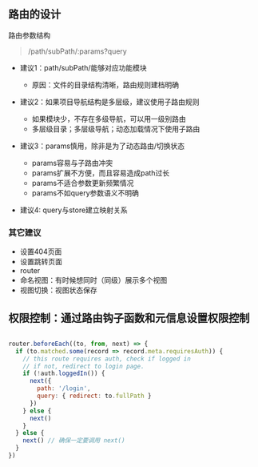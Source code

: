 ## 路由的设计

路由参数结构

> /path/subPath/:params?query



- 建议1：path/subPath/能够对应功能模块
    - 原因：文件的目录结构清晰，路由规则建档明确

- 建议2：如果项目导航结构是多层级，建议使用子路由规则
    - 如果模块少，不存在多级导航，可以用一级别路由
    - 多层级目录；多层级导航；动态加载情况下使用子路由
    
- 建议3：params慎用，除非是为了动态路由/切换状态
    - params容易与子路由冲突
    - params扩展不方便，而且容易造成path过长
    - params不适合参数更新频繁情况
    - params不如query参数语义不明确

- 建议4: query与store建立映射关系






### 其它建议

- 设置404页面
- 设置跳转页面
- router
- 命名视图：有时候想同时（同级）展示多个视图
- 视图切换：视图状态保存


## 权限控制：通过路由钩子函数和元信息设置权限控制



```eee

```



```js
router.beforeEach((to, from, next) => {
  if (to.matched.some(record => record.meta.requiresAuth)) {
    // this route requires auth, check if logged in
    // if not, redirect to login page.
    if (!auth.loggedIn()) {
      next({
        path: '/login',
        query: { redirect: to.fullPath }
      })
    } else {
      next()
    }
  } else {
    next() // 确保一定要调用 next()
  }
})
```
